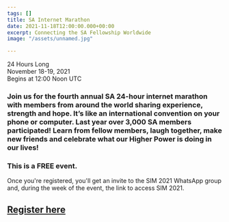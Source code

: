 ```yaml
---
tags: []
title: SA Internet Marathon
date: 2021-11-18T12:00:00.000+00:00
excerpt: Connecting the SA Fellowship Worldwide
image: "/assets/unnamed.jpg"

---
```

24 Hours Long  
November 18-19, 2021  
Begins at 12:00 Noon UTC

### Join us for the fourth annual SA 24-hour internet marathon with members from around the world sharing experience, strength and hope. It’s like an international convention on your phone or computer. Last year over 3,000 SA members participated! Learn from fellow members, laugh together, make new friends and celebrate what our Higher Power is doing in our lives!

### **This is a FREE event.**  
Once you're registered, you'll get an invite to the SIM 2021 WhatsApp group and, during the week of the event, the link to access SIM 2021.

## [**Register here**](https://simhp.us16.list-manage.com/track/click?u=f4dd9312a0931b905af5c8e54&id=27cc3da6b2&e=262ce2b78e)
